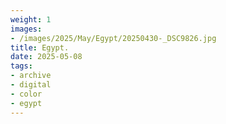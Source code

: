 ```yaml
---
weight: 1
images:
- /images/2025/May/Egypt/20250430-_DSC9826.jpg
title: Egypt.
date: 2025-05-08
tags:
- archive
- digital
- color
- egypt
---
```


